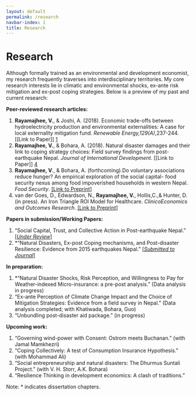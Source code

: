 ```yaml
---
layout: default
permalink: /research
navbar-index: 1
title: Research
---
```


Research
========

Although formally trained as an environmental and development economist, my research frequently traverses into interdisciplinary territories. My core research interests lie in climatic and environmental shocks, ex-ante risk mitigation and ex-post coping strategies. Below is a preview of my past and current research:

**Peer-reviewed research articles:** 

1. **Rayamajhee, V.**, & Joshi, A. (2018). Economic trade-offs between hydroelectricity production and environmental externalities: A case for local externality mitigation fund. *Renewable Energy,129(A)*,237-244. [[Link to Paper]] [1]
2. **Rayamajhee, V.**, & Bohara, A. (2018). Natural disaster damages and their link to coping strategy choices: Field survey findings from post- earthquake Nepal. *Journal of International Development*. [[Link to Paper]] [4]
3. **Rayamajhee, V**., & Bohara, A. (forthcoming).Do voluntary associations reduce hunger? An empirical exploration of the social  capital- food security nexus among food impoverished households in western Nepal. *Food Security*. [[Link to Preprint]][2]
4. van der Goes, D., Edwardson, N., **Rayamajhee, V.**, Hollis,C.,& Hunter, D. (in press). An Iron Triangle ROI Model for Healthcare. *ClinicoEconomics and Outcomes Research*. [[Link to Preprint]][3]

**Papers in submission/Working Papers:**

1. “Social Capital, Trust, and Collective Action in Post-earthquake Nepal.” [[*Under Review*]][5]
2. *“Natural Disasters, Ex-post Coping mechanisms, and Post-disaster Resilience: Evidence from 2015 earthquakes Nepal.” [[*Submitted to Journal*]][6]

**In preparation:**

1. *“Natural Disaster Shocks, Risk Perception, and Willingness to Pay for Weather-indexed Micro-insurance: a pre-post analysis.” (Data analysis in progress)
2. “Ex-ante Perception of Climate Change Impact and the Choice of Mitigation Strategies: Evidence from a field survey in Nepal.” (Data analysis completed; with Khatiwada, Bohara, Guo)
3. “Unbundling post-disaster aid package.” (in progress)

**Upcoming work:**

1. “Governing wind-power with Consent: Ostrom meets Buchanan.” (with Jamal Mamkhezri)
2. “Coping Collectively: A test of Consumption Insurance Hypothesis." (with Mohammad Ali) 
3. “Social entrepreneurship and natural disasters: The Dhurmus Suntali Project.” (with V. H. Storr, A.K. Bohara)
4. “Resilience Thinking in development economics: A clash of traditions.”


Note: * indicates dissertation chapters.

[1]: https://doi.org/10.1016/j.renene.2018.06.009
[2]: /files/Paper3.pdf
[3]: /files/Paper4.pdf
[4]: https://doi.org/10.1002/jid.3406
[5]: /files/Chapter2.pdf
[6]: /files/Chapter1.pdf

